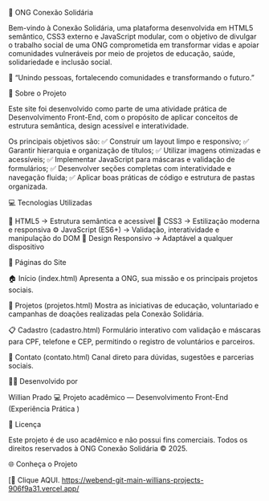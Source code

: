 💙 ONG Conexão Solidária

Bem-vindo à Conexão Solidária, uma plataforma desenvolvida em HTML5 semântico, CSS3 externo e JavaScript modular, com o objetivo de divulgar o trabalho social de uma ONG comprometida em transformar vidas e apoiar comunidades vulneráveis por meio de projetos de educação, saúde, solidariedade e inclusão social.

💛 “Unindo pessoas, fortalecendo comunidades e transformando o futuro.”

📖 Sobre o Projeto

Este site foi desenvolvido como parte de uma atividade prática de Desenvolvimento Front-End, com o propósito de aplicar conceitos de estrutura semântica, design acessível e interatividade.

Os principais objetivos são:
✅ Construir um layout limpo e responsivo;
✅ Garantir hierarquia e organização de títulos;
✅ Utilizar imagens otimizadas e acessíveis;
✅ Implementar JavaScript para máscaras e validação de formulários;
✅ Desenvolver seções completas com interatividade e navegação fluida;
✅ Aplicar boas práticas de código e estrutura de pastas organizada.

💻 Tecnologias Utilizadas

🧩 HTML5 → Estrutura semântica e acessível
🎨 CSS3 → Estilização moderna e responsiva
⚙️ JavaScript (ES6+) → Validação, interatividade e manipulação do DOM
🧭 Design Responsivo → Adaptável a qualquer dispositivo

📸 Páginas do Site

🏠 Início (index.html)
Apresenta a ONG, sua missão e os principais projetos sociais.

💚 Projetos (projetos.html)
Mostra as iniciativas de educação, voluntariado e campanhas de doações realizadas pela Conexão Solidária.

📋 Cadastro (cadastro.html)
Formulário interativo com validação e máscaras para CPF, telefone e CEP, permitindo o registro de voluntários e parceiros.

💌 Contato (contato.html)
Canal direto para dúvidas, sugestões e parcerias sociais.

👩‍💻 Desenvolvido por

Willian Prado
💻 Projeto acadêmico — Desenvolvimento Front-End (Experiência Prática )

🧾 Licença

Este projeto é de uso acadêmico e não possui fins comerciais.
Todos os direitos reservados à ONG Conexão Solidária © 2025.

🌐 Conheça o Projeto

[🔗 Clique AQUI.
https://webend-git-main-willians-projects-906f9a31.vercel.app/




